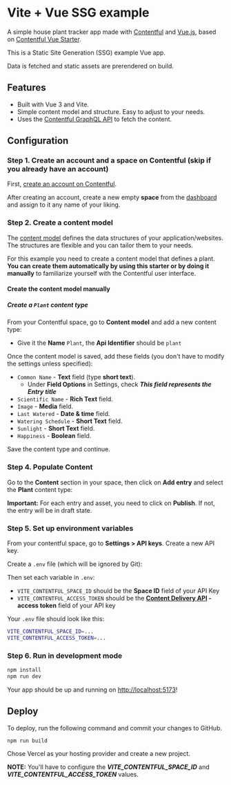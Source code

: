 # Vite + Vue SSG example

A simple house plant tracker app made with [Contentful](https://contentful.com) and [Vue.js](https://vuejs.org/), based on [Contentful Vue Starter](https://github.com/contentful/starter-vue-tracker).

This is a Static Site Generation (SSG) example Vue app.

Data is fetched and static assets are prerendered on build.

## Features

- Built with Vue 3 and Vite.
- Simple content model and structure. Easy to adjust to your needs.
- Uses the [Contentful GraphQL API](https://www.contentful.com/developers/docs/references/graphql/) to fetch the content.

## Configuration

### Step 1. Create an account and a space on Contentful (skip if you already have an account)

First, [create an account on Contentful](https://www.contentful.com/sign-up/).

After creating an account, create a new empty **space** from the [dashboard](https://app.contentful.com/) and assign to it any name of your liking.

### Step 2. Create a content model

The [content model](https://www.contentful.com/developers/docs/concepts/data-model/) defines the data structures of your application/websites. The structures are flexible and you can tailor them to your needs.

For this example you need to create a content model that defines a plant. **You can create them automatically by using this starter or by doing it manually** to familiarize yourself with the Contentful user interface.

#### Create the content model manually

##### Create a `Plant` content type

From your Contentful space, go to **Content model** and add a new content type:

- Give it the **Name** `Plant`, the **Api Identifier** should be `plant`

Once the content model is saved, add these fields (you don't have to modify the settings unless specified):

- `Common Name` - **Text** field (type **short text**).
  - Under **Field Options** in Settings, check **_This field represents the Entry title_**
- `Scientific Name` - **Rich Text** field.
- `Image` - **Media** field.
- `Last Watered` - **Date & time** field.
- `Watering Schedule` - **Short Text** field.
- `Sunlight` - **Short Text** field.
- `Happiness` - **Boolean** field.

Save the content type and continue.

### Step 4. Populate Content

Go to the **Content** section in your space, then click on **Add entry** and select the **Plant** content type:

**Important:** For each entry and asset, you need to click on **Publish**. If not, the entry will be in draft state.

### Step 5. Set up environment variables

From your contentful space, go to **Settings > API keys**. Create a new API key.

Create a `.env` file (which will be ignored by Git):

Then set each variable in `.env`:

- `VITE_CONTENTFUL_SPACE_ID` should be the **Space ID** field of your API Key
- `VITE_CONTENTFUL_ACCESS_TOKEN` should be the **[Content Delivery API](https://www.contentful.com/developers/docs/references/content-delivery-api/) - access token** field of your API key

Your `.env` file should look like this:

```bash
VITE_CONTENTFUL_SPACE_ID=...
VITE_CONTENTFUL_ACCESS_TOKEN=...
```

### Step 6. Run in development mode

```bash
npm install
npm run dev
```

Your app should be up and running on [http://localhost:5173](http://localhost:5173)!

## Deploy

To deploy, run the following command and commit your changes to GitHub.

```bash
npm run build
```

Chose Vercel as your hosting provider and create a new project.

**NOTE:** You'll have to configure the **_VITE_CONTENTFUL_SPACE_ID_** and **_VITE_CONTENTFUL_ACCESS_TOKEN_** values.

